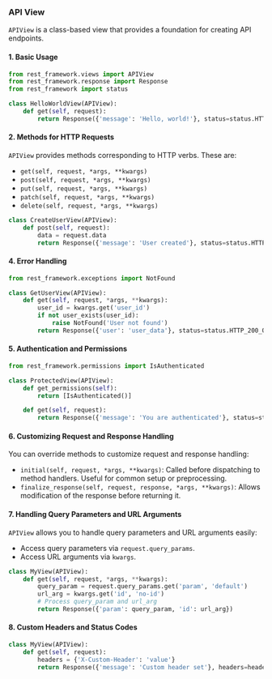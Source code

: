 ### API View

`APIView` is a class-based view that provides a foundation for creating API endpoints.
#### 1. Basic Usage

```python
from rest_framework.views import APIView
from rest_framework.response import Response
from rest_framework import status

class HelloWorldView(APIView):
    def get(self, request):
        return Response({'message': 'Hello, world!'}, status=status.HTTP_200_OK)
```

#### 2. Methods for HTTP Requests

`APIView` provides methods corresponding to HTTP verbs. These are:

- `get(self, request, *args, **kwargs)`
- `post(self, request, *args, **kwargs)`
- `put(self, request, *args, **kwargs)`
- `patch(self, request, *args, **kwargs)`
- `delete(self, request, *args, **kwargs)`

```python
class CreateUserView(APIView):
    def post(self, request):
        data = request.data
        return Response({'message': 'User created'}, status=status.HTTP_201_CREATED)
```

#### 4. Error Handling

```python
from rest_framework.exceptions import NotFound

class GetUserView(APIView):
    def get(self, request, *args, **kwargs):
        user_id = kwargs.get('user_id')
        if not user_exists(user_id):
            raise NotFound('User not found')
        return Response({'user': 'user_data'}, status=status.HTTP_200_OK)
```

#### 5. Authentication and Permissions

```python
from rest_framework.permissions import IsAuthenticated

class ProtectedView(APIView):
    def get_permissions(self):
        return [IsAuthenticated()]

    def get(self, request):
        return Response({'message': 'You are authenticated'}, status=status.HTTP_200_OK)
```

#### 6. Customizing Request and Response Handling

You can override methods to customize request and response handling:

- `initial(self, request, *args, **kwargs)`: Called before dispatching to method handlers. Useful for common setup or preprocessing.
- `finalize_response(self, request, response, *args, **kwargs)`: Allows modification of the response before returning it.

#### 7. Handling Query Parameters and URL Arguments

`APIView` allows you to handle query parameters and URL arguments easily:

- Access query parameters via `request.query_params`.
- Access URL arguments via `kwargs`.

```python
class MyView(APIView):
    def get(self, request, *args, **kwargs):
        query_param = request.query_params.get('param', 'default')
        url_arg = kwargs.get('id', 'no-id')
        # Process query_param and url_arg
        return Response({'param': query_param, 'id': url_arg})
```

#### 8. Custom Headers and Status Codes

```python
class MyView(APIView):
    def get(self, request):
        headers = {'X-Custom-Header': 'value'}
        return Response({'message': 'Custom header set'}, headers=headers, status=status.HTTP_200_OK)
```
